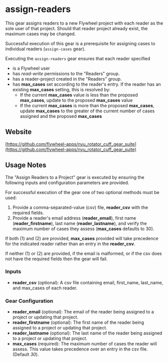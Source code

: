# assign-readers

This gear assigns readers to a new Flywheel project with each reader as the sole user of that project. Should that reader project already exist, the maximum cases may be changed.

Successful execution of this gear is a prerequisite for assigning cases to individual readers (`assign-cases` gear).

Executing the `assign-readers` gear ensures that each reader specified

* is a Flywheel user
* has *read-write* permissions to the "Readers" group.
* has a reader-project created in the "Readers" group.
* has **max_cases** set according to the reader's entry. If the reader has an existing **max_cases** setting, this is resolved by:
  * If the current **max_cases** value is less than the proposed **max_cases**, update to the proposed **max_cases** value
  * If the current **max_cases** is more than the proposed **max_cases**, update **max_cases** to the greater of the current number of cases assigned and the proposed **max_cases**

## Website

[https://github.com/flywheel-apps/nyu_rotator_cuff_gear_suite](https://github.com/flywheel-apps/nyu_rotator_cuff_gear_suite)

## Usage Notes

The "Assign Readers to a Project" gear is executed by ensuring the following inputs and configuration parameters are provided.

For successful execution of the gear one of two optional methods must be used:

1. Provide a comma-separated-value (csv) file, **reader_csv** with the required fields.
2. Provide a reader's email address (**reader_email**), first name (**reader_firstname**), last name (**reader_lastname**), and verify the maximum number of cases they assess (**max_cases** defaults to 30).

If both (1) and (2) are provided, **max_cases** provided will take precedence for the indicated reader rather than an entry in the **reader_csv**.

If neither (1) or (2) are provided, if the email is malformed, or if the csv does not have the required fields then the gear will fail.

### Inputs

* **reader_csv** (optional): A csv file containing email, first_name, last_name, and max_cases of each reader.

### Gear Configuration

* **reader_email** (optional): The email of the reader being assigned to a project or updating that project.
* **reader_firstname** (optional): The first name of the reader being assigned to a project or updating that project.
* **reader_lastname** (optional): The last name of the reader being assigned to a project or updating that project.
* **max_cases** (required): The maximum number of cases the reader will assess. This value takes precedence over an entry in the csv file. (Default *30*).

